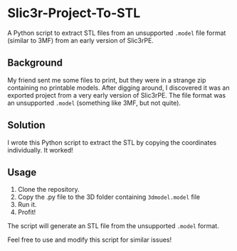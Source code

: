 # Slic3r-Project-To-STL

A Python script to extract STL files from an unsupported `.model` file format (similar to 3MF) from an early version of Slic3rPE.

## Background

My friend sent me some files to print, but they were in a strange zip containing no printable models. After digging around, I discovered it was an exported project from a very early version of Slic3rPE. The file format was an unsupported `.model` (something like 3MF, but not quite). 

## Solution

I wrote this Python script to extract the STL by copying the coordinates individually. It worked!

## Usage

1. Clone the repository.
2. Copy the .py file to the 3D folder containing `3dmodel.model` file
3. Run it.
4. Profit!

The script will generate an STL file from the unsupported `.model` format.

Feel free to use and modify this script for similar issues!
